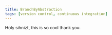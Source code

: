 ```yaml
---
title: BranchByAbstraction
tags: [version control, continuous integration]
---
```


Holy sihnizt, this is so cool thank you.
